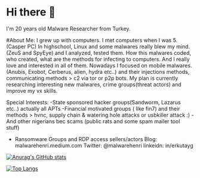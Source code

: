 # Hi there 👋

I'm 20 years old Malware Researcher from Turkey.

#About Me:
I grew up with computers. I met computers when I was 5.(Casper PC) In highschool, Linux and some malwares really blew my mind.(ZeuS and SpyEye) and I analyzed, tested them. How this malwares coded, who created, what are the methods for infecting to computers. And I really love and interested in all of them. Nowadays I focused on mobile malwares. (Anubis, Exobot, Cerberus, alien, hydra etc..) and their injections methods, communicating methods > c2 via tor or p2p bots.
My plan is currently researching interesting new malwares, crime groups(threat actors) and improve my vx skills.

Special Interests:
-State sponsored hacker groups(Sandworm, Lazarus etc..) actually all APTs
-Financial motivated groups ( like fin7) and their methods > hvnc, supply chain & watering hole attacks or usbkiller attack :)
-And other nigerians bec scams (public rats and some spam mailer tool stuff)
- Ransomware Groups and RDP access sellers/actors
Blog: malwarehenri.medium.com
Twitter: @malwarehenri 
linkeidn: in/erkutayg

[![Anurag's GitHub stats](https://github-readme-stats.vercel.app/api?username=malwarehenri&show_icons=true&theme=radical)](https://github.com/anuraghazra/github-readme-stats)

[![Top Langs](https://github-readme-stats.vercel.app/api/top-langs/?username=malwarehenri)](https://github.com/anuraghazra/github-readme-stats)
